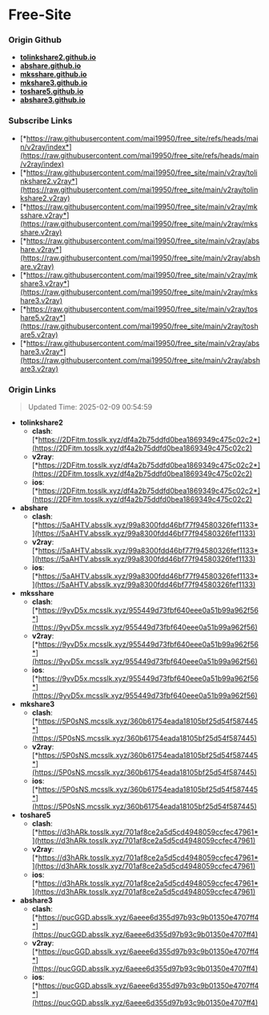 # Free-Site

### Origin Github

- [**tolinkshare2.github.io**](https://github.com/tolinkshare2/tolinkshare2.github.io)
- [**abshare.github.io**](https://github.com/abshare/abshare.github.io)
- [**mksshare.github.io**](https://github.com/mksshare/mksshare.github.io)
- [**mkshare3.github.io**](https://github.com/mkshare3/mkshare3.github.io)
- [**toshare5.github.io**](https://github.com/toshare5/toshare5.github.io)
- [**abshare3.github.io**](https://github.com/abshare3/abshare3.github.io)

### Subscribe Links

- [*https://raw.githubusercontent.com/mai19950/free_site/refs/heads/main/v2ray/index*](https://raw.githubusercontent.com/mai19950/free_site/refs/heads/main/v2ray/index)
- [*https://raw.githubusercontent.com/mai19950/free_site/main/v2ray/tolinkshare2.v2ray*](https://raw.githubusercontent.com/mai19950/free_site/main/v2ray/tolinkshare2.v2ray)
- [*https://raw.githubusercontent.com/mai19950/free_site/main/v2ray/mksshare.v2ray*](https://raw.githubusercontent.com/mai19950/free_site/main/v2ray/mksshare.v2ray)
- [*https://raw.githubusercontent.com/mai19950/free_site/main/v2ray/abshare.v2ray*](https://raw.githubusercontent.com/mai19950/free_site/main/v2ray/abshare.v2ray)
- [*https://raw.githubusercontent.com/mai19950/free_site/main/v2ray/mkshare3.v2ray*](https://raw.githubusercontent.com/mai19950/free_site/main/v2ray/mkshare3.v2ray)
- [*https://raw.githubusercontent.com/mai19950/free_site/main/v2ray/toshare5.v2ray*](https://raw.githubusercontent.com/mai19950/free_site/main/v2ray/toshare5.v2ray)
- [*https://raw.githubusercontent.com/mai19950/free_site/main/v2ray/abshare3.v2ray*](https://raw.githubusercontent.com/mai19950/free_site/main/v2ray/abshare3.v2ray)

### Origin Links

> Updated Time: 2025-02-09 00:54:59

- **tolinkshare2**
  - **clash**: [*https://2DFitm.tosslk.xyz/df4a2b75ddfd0bea1869349c475c02c2*](https://2DFitm.tosslk.xyz/df4a2b75ddfd0bea1869349c475c02c2)
  - **v2ray**: [*https://2DFitm.tosslk.xyz/df4a2b75ddfd0bea1869349c475c02c2*](https://2DFitm.tosslk.xyz/df4a2b75ddfd0bea1869349c475c02c2)
  - **ios**: [*https://2DFitm.tosslk.xyz/df4a2b75ddfd0bea1869349c475c02c2*](https://2DFitm.tosslk.xyz/df4a2b75ddfd0bea1869349c475c02c2)
- **abshare**
  - **clash**: [*https://5aAHTV.absslk.xyz/99a8300fdd46bf77f94580326fef1133*](https://5aAHTV.absslk.xyz/99a8300fdd46bf77f94580326fef1133)
  - **v2ray**: [*https://5aAHTV.absslk.xyz/99a8300fdd46bf77f94580326fef1133*](https://5aAHTV.absslk.xyz/99a8300fdd46bf77f94580326fef1133)
  - **ios**: [*https://5aAHTV.absslk.xyz/99a8300fdd46bf77f94580326fef1133*](https://5aAHTV.absslk.xyz/99a8300fdd46bf77f94580326fef1133)
- **mksshare**
  - **clash**: [*https://9yvD5x.mcsslk.xyz/955449d73fbf640eee0a51b99a962f56*](https://9yvD5x.mcsslk.xyz/955449d73fbf640eee0a51b99a962f56)
  - **v2ray**: [*https://9yvD5x.mcsslk.xyz/955449d73fbf640eee0a51b99a962f56*](https://9yvD5x.mcsslk.xyz/955449d73fbf640eee0a51b99a962f56)
  - **ios**: [*https://9yvD5x.mcsslk.xyz/955449d73fbf640eee0a51b99a962f56*](https://9yvD5x.mcsslk.xyz/955449d73fbf640eee0a51b99a962f56)
- **mkshare3**
  - **clash**: [*https://5P0sNS.mcsslk.xyz/360b61754eada18105bf25d54f587445*](https://5P0sNS.mcsslk.xyz/360b61754eada18105bf25d54f587445)
  - **v2ray**: [*https://5P0sNS.mcsslk.xyz/360b61754eada18105bf25d54f587445*](https://5P0sNS.mcsslk.xyz/360b61754eada18105bf25d54f587445)
  - **ios**: [*https://5P0sNS.mcsslk.xyz/360b61754eada18105bf25d54f587445*](https://5P0sNS.mcsslk.xyz/360b61754eada18105bf25d54f587445)
- **toshare5**
  - **clash**: [*https://d3hARk.tosslk.xyz/701af8ce2a5d5cd4948059ccfec47961*](https://d3hARk.tosslk.xyz/701af8ce2a5d5cd4948059ccfec47961)
  - **v2ray**: [*https://d3hARk.tosslk.xyz/701af8ce2a5d5cd4948059ccfec47961*](https://d3hARk.tosslk.xyz/701af8ce2a5d5cd4948059ccfec47961)
  - **ios**: [*https://d3hARk.tosslk.xyz/701af8ce2a5d5cd4948059ccfec47961*](https://d3hARk.tosslk.xyz/701af8ce2a5d5cd4948059ccfec47961)
- **abshare3**
  - **clash**: [*https://pucGGD.absslk.xyz/6aeee6d355d97b93c9b01350e4707ff4*](https://pucGGD.absslk.xyz/6aeee6d355d97b93c9b01350e4707ff4)
  - **v2ray**: [*https://pucGGD.absslk.xyz/6aeee6d355d97b93c9b01350e4707ff4*](https://pucGGD.absslk.xyz/6aeee6d355d97b93c9b01350e4707ff4)
  - **ios**: [*https://pucGGD.absslk.xyz/6aeee6d355d97b93c9b01350e4707ff4*](https://pucGGD.absslk.xyz/6aeee6d355d97b93c9b01350e4707ff4)
